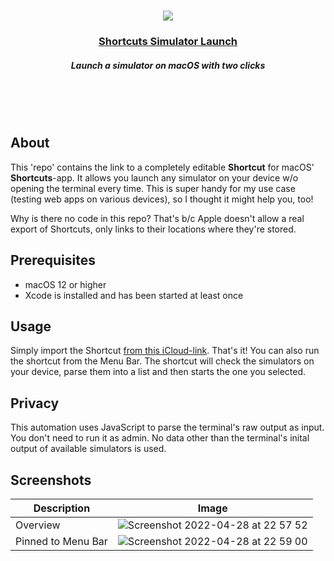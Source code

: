 <br/>

<p align="center"><img src="https://user-images.githubusercontent.com/11635736/165845954-35d547f4-a99c-446c-b311-0b8172a85062.png" /></p>

<h3 align="center"><a align="center" href="https://www.icloud.com/shortcuts/66145786beef4bb98cd4ffa927f542c8" aria-label="Link to shortcut">Shortcuts Simulator Launch</a></h3>
<h5 align="center">Launch a simulator on macOS with two clicks</h5>

<br/>
<br/>
<br/>

## About

This 'repo' contains the link to a completely editable **Shortcut** for macOS' **Shortcuts**-app. It allows you launch any simulator on your device w/o opening the terminal every time. This is super handy for my use case (testing web apps on various devices), so I thought it might help you, too!

Why is there no code in this repo? That's b/c Apple doesn't allow a real export of Shortcuts, only links to their locations where they're stored.

## Prerequisites

- macOS 12 or higher
- Xcode is installed and has been started at least once

## Usage

Simply import the Shortcut [from this iCloud-link](https://www.icloud.com/shortcuts/66145786beef4bb98cd4ffa927f542c8). That's it! You can also run the shortcut from the Menu Bar. The shortcut will check the simulators on your device, parse them into a list and then starts the one you selected.

## Privacy

This automation uses JavaScript to parse the terminal's raw output as input. You don't need to run it as admin. No data other than the terminal's inital output of available simulators is used.

## Screenshots

| Description | Image |
| --- | --- |
| Overview | ![Screenshot 2022-04-28 at 22 57 52](https://user-images.githubusercontent.com/11635736/165845471-09c8e386-4eae-493f-ae57-b658f269116d.png) |
| Pinned to Menu Bar | ![Screenshot 2022-04-28 at 22 59 00](https://user-images.githubusercontent.com/11635736/165845555-e4b26c67-7f5c-43f8-afb3-2b27c85ebba1.png) |
